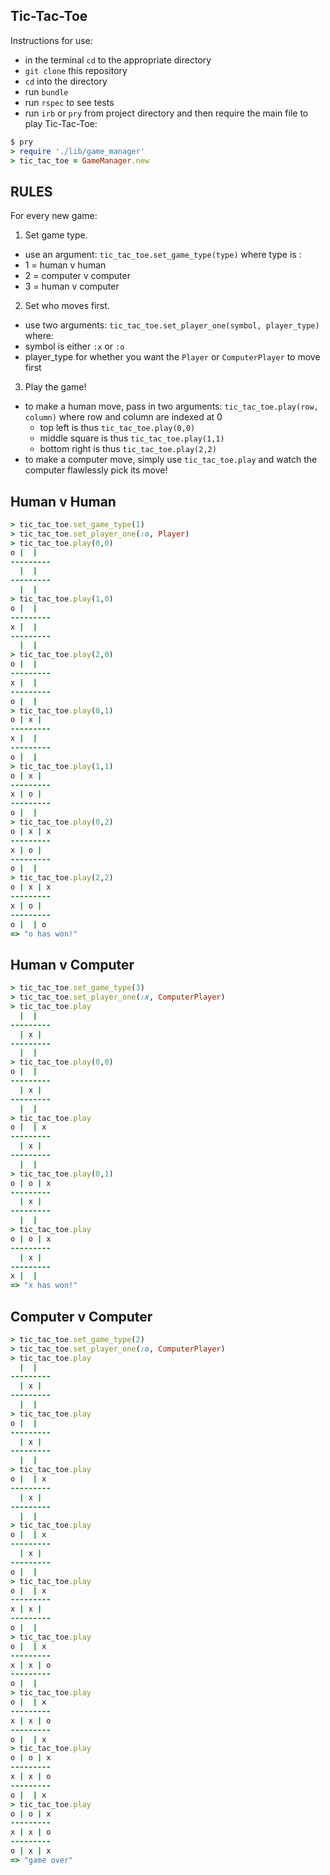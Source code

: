 
Tic-Tac-Toe
---

Instructions for use:

- in the terminal `cd` to the appropriate directory
- `git clone` this repository
- `cd` into the directory
- run `bundle`
- run `rspec` to see tests
- run `irb` or `pry` from project directory and then require the main file to play Tic-Tac-Toe:

```ruby
$ pry
> require './lib/game_manager'
> tic_tac_toe = GameManager.new
```
RULES
---
For every new game:

1. Set game type.
  - use an argument: `tic_tac_toe.set_game_type(type)` where type is :
  - 1 = human v human
  - 2 = computer v computer
  - 3 = human v computer
2. Set who moves first.
  - use two arguments: `tic_tac_toe.set_player_one(symbol, player_type)` where:
  - symbol is either `:x` or `:o`
  - player_type for whether you want the `Player` or `ComputerPlayer` to move first
3. Play the game!
  - to make a human move, pass in two arguments: `tic_tac_toe.play(row, column)` where row and column are indexed at 0
    - top left is thus `tic_tac_toe.play(0,0)`
    - middle square is thus `tic_tac_toe.play(1,1)`
    - bottom right is thus `tic_tac_toe.play(2,2)`
  - to make a computer move, simply use `tic_tac_toe.play` and watch the computer flawlessly pick its move!

Human v Human
---
```ruby
> tic_tac_toe.set_game_type(1)
> tic_tac_toe.set_player_one(:o, Player)
> tic_tac_toe.play(0,0)
o |  |
---------
  |  |
---------
  |  |
> tic_tac_toe.play(1,0)
o |  |
---------
x |  |
---------
  |  |
> tic_tac_toe.play(2,0)
o |  |
---------
x |  |
---------
o |  |
> tic_tac_toe.play(0,1)
o | x |
---------
x |  |
---------
o |  |
> tic_tac_toe.play(1,1)
o | x |
---------
x | o |
---------
o |  |
> tic_tac_toe.play(0,2)
o | x | x
---------
x | o |
---------
o |  |
> tic_tac_toe.play(2,2)
o | x | x
---------
x | o |
---------
o |  | o
=> "o has won!"
```
Human v Computer
---
```ruby
> tic_tac_toe.set_game_type(3)
> tic_tac_toe.set_player_one(:x, ComputerPlayer)
> tic_tac_toe.play
  |  |
---------
  | x |
---------
  |  |
> tic_tac_toe.play(0,0)
o |  |
---------
  | x |
---------
  |  |
> tic_tac_toe.play
o |  | x
---------
  | x |
---------
  |  |
> tic_tac_toe.play(0,1)
o | o | x
---------
  | x |
---------
  |  |
> tic_tac_toe.play
o | o | x
---------
  | x |
---------
x |  |
=> "x has won!"
```
Computer v Computer
---
```ruby
> tic_tac_toe.set_game_type(2)
> tic_tac_toe.set_player_one(:o, ComputerPlayer)
> tic_tac_toe.play
  |  |
---------
  | x |
---------
  |  |
> tic_tac_toe.play
o |  |
---------
  | x |
---------
  |  |
> tic_tac_toe.play
o |  | x
---------
  | x |
---------
  |  |
> tic_tac_toe.play
o |  | x
---------
  | x |
---------
o |  |
> tic_tac_toe.play
o |  | x
---------
x | x |
---------
o |  |
> tic_tac_toe.play
o |  | x
---------
x | x | o
---------
o |  |
> tic_tac_toe.play
o |  | x
---------
x | x | o
---------
o |  | x
> tic_tac_toe.play
o | o | x
---------
x | x | o
---------
o |  | x
> tic_tac_toe.play
o | o | x
---------
x | x | o
---------
o | x | x
=> "game over"
```
